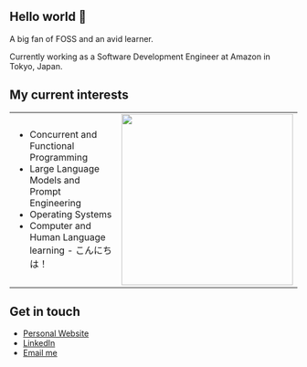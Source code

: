 ## Hello world 👋

A big fan of FOSS and an avid learner.

Currently working as a Software Development Engineer at Amazon in Tokyo, Japan.

## My current interests
<table>
    <tr>
        <td>
            <ul>
                <li>Concurrent and Functional Programming</li>
                <li>Large Language Models and Prompt Engineering</li>
                <li>Operating Systems</li>
                <li>Computer and Human Language learning - こんにちは！</li>
            </ul>
        </td>
        <td>
            <img src="https://user-images.githubusercontent.com/20388082/113227169-698c7980-9268-11eb-866f-3212954d621c.jpeg" width="300"/>
        </td>
    </tr>
</table>

## Get in touch
- [Personal Website](https://dorayaki.co)
- [LinkedIn](https://www.linkedin.com/in/fsmiamoto/)
- [Email me](mailto:hello@dorayaki.co)
